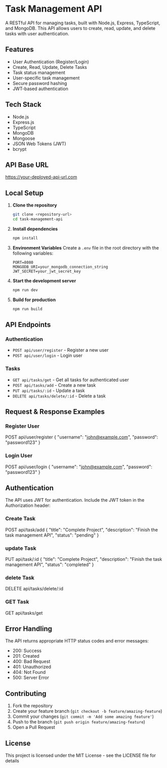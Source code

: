 # Task Management API

A RESTful API for managing tasks, built with Node.js, Express, TypeScript, and MongoDB. This API allows users to create, read, update, and delete tasks with user authentication.

## Features

- User Authentication (Register/Login)
- Create, Read, Update, Delete Tasks
- Task status management
- User-specific task management
- Secure password hashing
- JWT-based authentication

## Tech Stack

- Node.js
- Express.js
- TypeScript
- MongoDB
- Mongoose
- JSON Web Tokens (JWT)
- bcrypt

## API Base URL
https://your-deployed-api-url.com


## Local Setup

1. **Clone the repository**
   ```bash
   git clone <repository-url>
   cd task-management-api
   ```

2. **Install dependencies**
   ```bash
   npm install
   ```

3. **Environment Variables**
   Create a `.env` file in the root directory with the following variables:
   ```
   PORT=8080
   MONGODB_URI=your_mongodb_connection_string
   JWT_SECRET=your_jwt_secret_key
   ```

4. **Start the development server**
   ```bash
   npm run dev
   ```

5. **Build for production**
   ```bash
   npm run build
   ```

## API Endpoints

### Authentication
- `POST api/user/register` - Register a new user
- `POST api/user/login` - Login user

### Tasks
- `GET api/tasks/get` - Get all tasks for authenticated user
- `POST api/tasks/add` - Create a new task
- `PUT api/tasks/:id` - Update a task
- `DELETE api/tasks/delete/:id` - Delete a task

## Request & Response Examples

### Register User

POST api/user/register
{
"username": "john@example.com",
"password": "password123"
}


### Login User

POST api/user/login
{
"username": "john@example.com",
"password": "password123"
}

## Authentication

The API uses JWT for authentication. Include the JWT token in the Authorization header:

### Create Task

POST api/task/add
{
"title": "Complete Project",
"description": "Finish the task management API",
"status": "pending"
}

### update Task

PUT api/task/:id
{
"title": "Complete Project",
"description": "Finish the task management API",
"status": "completed"
}

### delete Task

DELETE api/tasks/delete/:id

### GET Task

GET api/tasks/get


## Error Handling

The API returns appropriate HTTP status codes and error messages:
- 200: Success
- 201: Created
- 400: Bad Request
- 401: Unauthorized
- 404: Not Found
- 500: Server Error

## Contributing

1. Fork the repository
2. Create your feature branch (`git checkout -b feature/amazing-feature`)
3. Commit your changes (`git commit -m 'Add some amazing feature'`)
4. Push to the branch (`git push origin feature/amazing-feature`)
5. Open a Pull Request

## License

This project is licensed under the MIT License - see the LICENSE file for details


